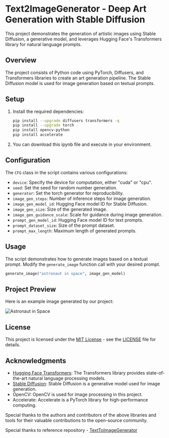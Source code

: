 # Text2ImageGenerator - Deep Art Generation with Stable Diffusion

This project demonstrates the generation of artistic images using Stable Diffusion, a generative model, and leverages Hugging Face's Transformers library for natural language prompts.

## Overview

The project consists of Python code using PyTorch, Diffusers, and Transformers libraries to create an art generation pipeline. The Stable Diffusion model is used for image generation based on textual prompts.

## Setup

1. Install the required dependencies:

    ```bash
    pip install --upgrade diffusers transformers -q
    pip install --upgrade torch
    pip install opencv-python
    pip install accelerate
    ```

2. You can download this ipynb file and execute in your environment.

## Configuration

The `CFG` class in the script contains various configurations:

- `device`: Specify the device for computation, either "cuda" or "cpu".
- `seed`: Set the seed for random number generation.
- `generator`: Set the torch generator for reproducibility.
- `image_gen_steps`: Number of inference steps for image generation.
- `image_gen_model_id`: Hugging Face model ID for Stable Diffusion.
- `image_gen_size`: Size of the generated image.
- `image_gen_guidance_scale`: Scale for guidance during image generation.
- `prompt_gen_model_id`: Hugging Face model ID for text prompts.
- `prompt_dataset_size`: Size of the prompt dataset.
- `prompt_max_length`: Maximum length of generated prompts.

## Usage

The script demonstrates how to generate images based on a textual prompt. Modify the `generate_image` function call with your desired prompt.

```python
generate_image("astronaut in space", image_gen_model)
```

## Project Preview

Here is an example image generated by our project:

![Astronaut in Space](astronaut.jpg)

## License

This project is licensed under the [MIT License](https://github.com/git/git-scm.com/blob/main/MIT-LICENSE.txt) - see the [LICENSE](https://github.com/git/git-scm.com/blob/main/MIT-LICENSE.txt) file for details.

## Acknowledgments

- [Hugging Face Transformers](https://huggingface.co/transformers/): The Transformers library provides state-of-the-art natural language processing models.
- [Stable Diffusion](https://github.com/Stability-AI/stablediffusion): Stable Diffusion is a generative model used for image generation.
- OpenCV: OpenCV is used for image processing in this project.
- Accelerate: Accelerate is a PyTorch library for high-performance computing.

Special thanks to the authors and contributors of the above libraries and tools for their valuable contributions to the open-source community.

Special thanks to reference repository - [TextToImageGenerator](https://github.com/MandeepKharb/Youtube/blob/main/GenerativeAI/TextToImageGenerator.ipynb) 
